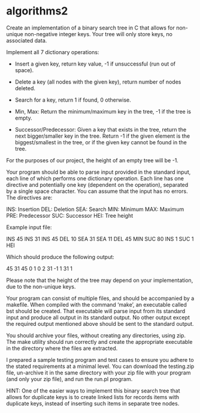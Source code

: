 # algorithms2

Create an implementation of a binary search tree in C that allows for non-unique non-negative integer keys. Your tree will only store keys, no associated data.

Implement all 7 dictionary operations:

- Insert a given key, return key value, -1 if unsuccessful (run out of space).

- Delete a key (all nodes with the given key), return number of nodes deleted.

- Search for a key, return 1 if found, 0 otherwise.

- Min, Max: Return the minimum/maximum key in the tree, -1 if the tree is empty.

- Successor/Predecessor: Given a key that exists in the tree, return the next bigger/smaller key in the tree. Return -1 if the given element is the biggest/smallest in the tree, or if the given key cannot be found in the tree.

For the purposes of our project, the height of an empty tree will be -1.

Your program should be able to parse input provided in the standard input, each line of which performs one dictionary operation. Each line has one directive and potentially one key (dependent on the operation), separated by a single space character. You can assume that the input has no errors. The directives are:

INS: Insertion
DEL: Deletion
SEA: Search
MIN: Minimum
MAX: Maximum
PRE: Predecessor
SUC: Successor
HEI: Tree height

Example input file:

INS 45
INS 31
INS 45
DEL 10
SEA 31
SEA 11
DEL 45
MIN
SUC 80
INS 1
SUC 1
HEI

Which should produce the following output:

45
31
45
0
1
0
2
31
-1
1
31
1

Please note that the height of the tree may depend on your implementation, due to the non-unique keys.

Your program can consist of multiple files, and should be accompanied by a makefile. When compiled with the command ‘make’, an executable called bst should be created. That executable will parse input from its standard input and produce all output in its standard output. No other output except the required output mentioned above should be sent to the standard output.

You should archive your files, without creating any directories, using zip. The make utility should run correctly and create the appropriate executable in the directory where the files are extracted.

I prepared a sample testing program and test cases to ensure you adhere to the stated requirements at a minimal level. You can download the testing.zip file, un-archive it in the same directory with your zip file with your program (and only your zip file), and run the run.pl program.

HINT: One of the easier ways to implement this binary search tree that allows for duplicate keys is to create linked lists for records items with duplicate keys, instead of inserting such items in separate tree nodes.
